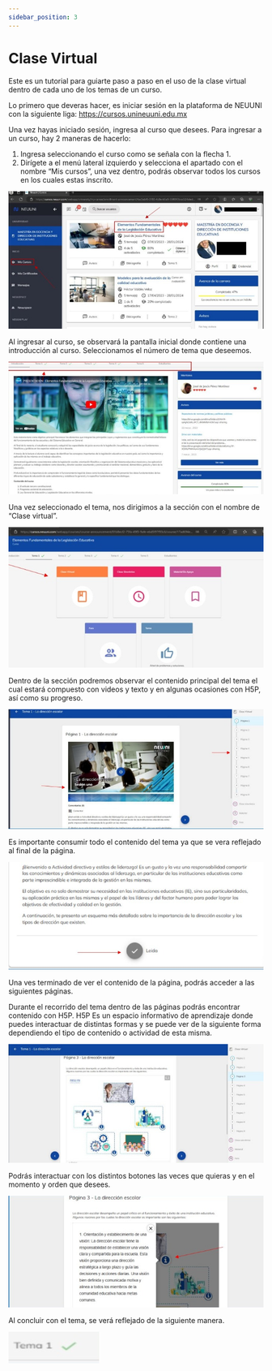 ```yaml
---
sidebar_position: 3
---
```

# Clase Virtual

Este es un tutorial para 
guiarte paso a paso en el uso de la clase virtual dentro de cada uno de los temas de un curso.

Lo primero que deveras hacer, es iniciar sesión en la plataforma de NEUUNI con la siguiente liga: 
https://cursos.unineuuni.edu.mx

Una vez hayas iniciado sesión, ingresa al curso que desees.
Para ingresar a un curso, hay 2 maneras de hacerlo:
1. Ingresa seleccionando el curso como se señala con la flecha 1.
2. Dirígete a el menú lateral izquierdo y selecciona el apartado con el nombre “Mis cursos”, una 
vez dentro, podrás observar todos los cursos en los cuales estas inscrito.

![virtual](./img/virt1.jpg)

Al ingresar al curso, se observará la pantalla inicial donde contiene una introducción al curso.
Seleccionamos el número de tema que deseemos.

![virtual](./img/virt2.jpg)

Una vez seleccionado el tema, nos dirigimos a la sección con el nombre de “Clase virtual”.

![virtual](./img/virt3.jpg)

Dentro de la sección podremos observar el contenido principal del tema el cual estará compuesto con 
videos y texto y en algunas ocasiones con H5P, así como su progreso.

![virtual](./img/virt4.jpg)

Es importante consumir todo el contenido del tema ya que se vera reflejado al final de la página.

![virtual](./img/virt5.jpg)

Una ves terminado de ver el contenido de la página, podrás acceder a las siguientes páginas.

Durante el recorrido del tema dentro de las páginas podrás encontrar contenido con H5P.
H5P Es un espacio informativo de aprendizaje donde puedes interactuar de distintas formas y se puede 
ver de la siguiente forma dependiendo el tipo de contenido o actividad de esta misma.

![virtual](./img/virt6.jpg)

Podrás interactuar con los distintos botones las veces que quieras y en el momento y orden que 
desees.

![virtual](./img/virt7.jpg)


Al concluir con el tema, se verá reflejado de la siguiente manera.

![virtual](./img/virt8.jpg)

